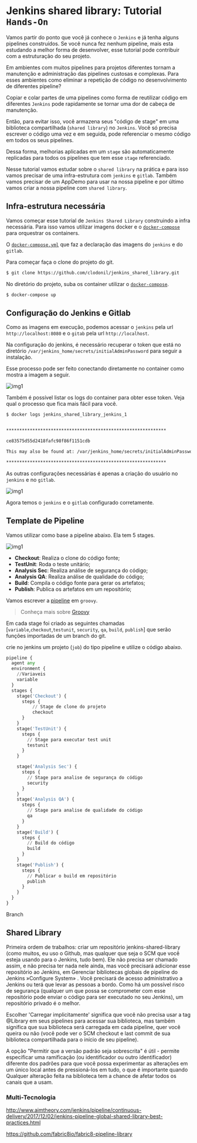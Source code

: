 # Jenkins shared library: Tutorial `Hands-On`

Vamos partir do ponto que você já conhece o `Jenkins` e já tenha alguns pipelines construídos. Se você nunca fez nenhum pipeline, mais esta estudando a melhor forma de desenvolver, esse tutorial pode contribuir com a estruturação do seu projeto.

Em ambientes com muitos pipelines para projetos diferentes tornam a manutenção e administração das pipelines custosas e complexas. Para esses ambientes como eliminar a repetição de código no desenvolvimento de diferentes pipeline?

Copiar e colar partes de uma pipelines como forma de reutilizar código em diferentes `Jenkins` pode rapidamente se tornar uma dor de cabeça de manutenção.

Então, para evitar isso, você armazena seus "código de stage" em uma biblioteca compartilhada (`shared library`) no `Jenkins`. Você só precisa escrever o código uma vez e em seguida, pode referenciar o mesmo código em todos os seus pipelines.

Dessa forma, melhorias aplicadas em um `stage` são automaticamente replicadas para todos os pipelines que tem esse `stage` referenciado.

Nesse tutorial vamos estudar sobre o `shared library` na prática e para isso vamos precisar de uma infra-estrutura com `jenkins` e `gitlab`. Também vamos precisar de um AppDemo para usar na nossa pipeline e por último vamos criar a nossa pipeline com `shared library`.

## Infra-estrutura necessária

Vamos começar esse tutorial de `Jenkins Shared Library` construindo a infra necessária. Para isso vamos utilizar imagens docker e o [`docker-compose`](https://docs.docker.com/compose/install/) para orquestrar os containers.

O [`docker-compose.yml`](https://github.com/clodonil/jenkins_shared_library/blob/master/docker-compose.yml) que faz a declaração das imagens do `jenkins` e do `gitlab`.

Para começar faça o clone do projeto do git.
```bash
$ git clone https://github.com/clodonil/jenkins_shared_library.git
```
No diretório do projeto, suba os container utilizar o [`docker-compose`](https://docs.docker.com/compose/install/).

```bash
$ docker-compose up
```

## Configuração do Jenkins e Gitlab

Como as imagens em execução, podemos acessar o `jenkins` pela url `http://localhost:8080` e o `gitab` pela url `http://localhost`.

Na configuração do jenkins, é necessário recuperar o token que está no diretório `/var/jenkins_home/secrets/initialAdminPassword` para seguir a instalação.

Esse processo pode ser feito conectando diretamente no container como mostra a imagem a seguir.

![img1](https://github.com/clodonil/jenkins_shared_library/blob/master/imgs/img1.png)

Também é possível listar os logs do container para obter esse token. Veja qual o processo que fica mais fácil para você.

```bash 
$ docker logs jenkins_shared_library_jenkins_1


*************************************************************

ce83575d55d2418fafc98f86f1151cdb

This may also be found at: /var/jenkins_home/secrets/initialAdminPassword

*************************************************************
```

As outras configurações necessárias é apenas a criação do usuário no `jenkins` e no `gitlab`.

![img1](https://github.com/clodonil/jenkins_shared_library/blob/master/imgs/img2.png)

Agora temos o `jenkins` e o `gitlab` configurado corretamente.

## Template de Pipeline 

Vamos utilizar como base a pipeline abaixo. Ela tem 5 stages.

![img1](https://github.com/clodonil/jenkins_shared_library/blob/master/imgs/pipeline.png)

- **Checkout**: Realiza o clone do código fonte;
- **TestUnit**: Roda o teste unitário;
- **Analysis Sec**: Realiza análise de segurança do código;  
- **Analysis QA**: Realiza análise de qualidade do código;
- **Build**: Compila o código fonte para gerar os artefatos; 
- **Publish**: Publica os artefatos em um repositório;

Vamos escrever a [pipeline](https://github.com/clodonil/jenkins_shared_library/blob/master/pipeline/jenkinsfile.groovy) em `groovy`. 

> Conheça mais sobre [Groovy](http://groovy-lang.org/learn.html)

Em cada stage foi criado as seguintes chamadas [`variable`,`checkout`,`testunit`, `security`, `qa`,  `build`, `publish`] que serão funções importadas de um branch do git.

crie no jenkins um projeto (`job`) do tipo pipeline e utilize o código abaixo.

```python
pipeline {
  agent any
  environment {
    //Variaveis
    variable
  }
  stages {
    stage('Checkout') { 
      steps {
          // Stage de clone do projeto
          checkout
      }
    }  
    stage('TestUnit') { 
      steps {
        // Stage para executar test unit 
        testunit
      }
    }

    stage('Analysis Sec') { 
      steps {
        // Stage para analise de segurança do código 
        security
      }
    }
    stage('Analysis QA') { 
      steps {
        // Stage para analise de qualidade do código
        qa
      }
    }
    stage('Build') { 
      steps {
        // Build do código
        build
      }
    }
    stage('Publish') { 
      steps {
        // Publicar o build em repositório 
        publish
      }
    }
  }
}

```

Branch


## Shared Library

Primeira ordem de trabalhos: criar um repositório jenkins-shared-library (como muitos, eu uso o Github, mas qualquer que seja o SCM que você esteja usando para o Jenkins, tudo bem). Ele não precisa ser chamado assim, e não precisa ter nada nele ainda, mas você precisará adicionar esse repositório ao Jenkins, em Gerenciar bibliotecas globais de pipeline do Jenkins »Configure System» . Você precisará de acesso administrativo a Jenkins ou terá que levar as pessoas a bordo. Como há um possível risco de segurança (qualquer um que possa se comprometer com esse repositório pode enviar o código para ser executado no seu Jenkins), um repositório privado é o melhor.

Escolher 'Carregar implicitamente' significa que você não precisa usar a tag @Library em seus pipelines para acessar sua biblioteca, mas também significa que sua biblioteca será carregada em cada pipeline, quer você queira ou não (você pode ver o SCM checkout e last commit de sua biblioteca compartilhada para o início de seu pipeline).

A opção "Permitir que a versão padrão seja sobrescrita" é útil - permite especificar uma ramificação (ou identificador ou outro identificador) diferente dos padrões para que você possa experimentar as alterações em um único local antes de pressioná-los em tudo, o que é importante quando Qualquer alteração feita na biblioteca tem a chance de afetar todos os canais que a usam.

### Multi-Tecnologia




http://www.aimtheory.com/jenkins/pipeline/continuous-delivery/2017/12/02/jenkins-pipeline-global-shared-library-best-practices.html

https://github.com/fabric8io/fabric8-pipeline-library